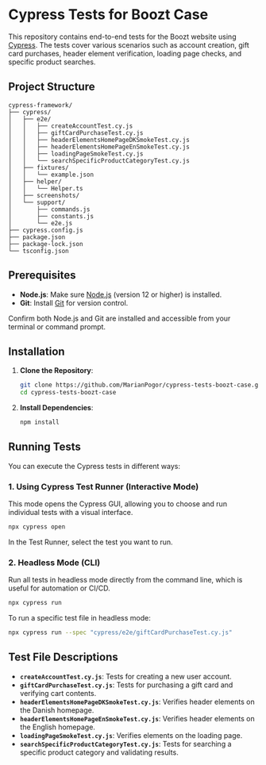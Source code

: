 
# Cypress Tests for Boozt Case

This repository contains end-to-end tests for the Boozt website using [Cypress](https://www.cypress.io/). The tests cover various scenarios such as account creation, gift card purchases, header element verification, loading page checks, and specific product searches.

## Project Structure

```
cypress-framework/
├── cypress/
│   ├── e2e/
│   │   ├── createAccountTest.cy.js
│   │   ├── giftCardPurchaseTest.cy.js
│   │   ├── headerElementsHomePageDKSmokeTest.cy.js
│   │   ├── headerElementsHomePageEnSmokeTest.cy.js
│   │   ├── loadingPageSmokeTest.cy.js
│   │   └── searchSpecificProductCategoryTest.cy.js
│   ├── fixtures/
│   │   └── example.json
│   ├── helper/
│   │   └── Helper.ts
│   ├── screenshots/
│   └── support/
│       ├── commands.js
│       ├── constants.js
│       └── e2e.js
├── cypress.config.js
├── package.json
├── package-lock.json
└── tsconfig.json
```

## Prerequisites

- **Node.js**: Make sure [Node.js](https://nodejs.org/en/) (version 12 or higher) is installed.
- **Git**: Install [Git](https://git-scm.com/) for version control.

Confirm both Node.js and Git are installed and accessible from your terminal or command prompt.

## Installation

1. **Clone the Repository**:
   ```bash
   git clone https://github.com/MarianPogor/cypress-tests-boozt-case.git
   cd cypress-tests-boozt-case
   ```

2. **Install Dependencies**:
   ```bash
   npm install
   ```

## Running Tests

You can execute the Cypress tests in different ways:

### 1. Using Cypress Test Runner (Interactive Mode)

This mode opens the Cypress GUI, allowing you to choose and run individual tests with a visual interface.

```bash
npx cypress open
```

In the Test Runner, select the test you want to run.

### 2. Headless Mode (CLI)

Run all tests in headless mode directly from the command line, which is useful for automation or CI/CD.

```bash
npx cypress run
```

To run a specific test file in headless mode:

```bash
npx cypress run --spec "cypress/e2e/giftCardPurchaseTest.cy.js"
```

## Test File Descriptions

- **`createAccountTest.cy.js`**: Tests for creating a new user account.
- **`giftCardPurchaseTest.cy.js`**: Tests for purchasing a gift card and verifying cart contents.
- **`headerElementsHomePageDKSmokeTest.cy.js`**: Verifies header elements on the Danish homepage.
- **`headerElementsHomePageEnSmokeTest.cy.js`**: Verifies header elements on the English homepage.
- **`loadingPageSmokeTest.cy.js`**: Verifies elements on the loading page.
- **`searchSpecificProductCategoryTest.cy.js`**: Tests for searching a specific product category and validating results.